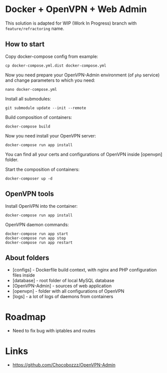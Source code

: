 # Docker + OpenVPN + Web Admin

This solution is adapted for WIP (Work In Progress) branch with
`feature/refractoring` name.

## How to start

Copy docker-compose config from example:

    cp docker-compose.yml.dist docker-compose.yml

Now you need prepare your OpenVPN-Admin environment (of `php` service)
and change parameters to which you need:

    nano docker-compose.yml

Install all submodules:

    git submodule update --init --remote

Build composition of containers:

    docker-compose build

Now you need install your OpenVPN server:

    docker-compose run app install

You can find all your certs and configurations of OpenVPN inside [openvpn] folder.

Start the composition of containers:

    docker-composer up -d

## OpenVPN tools

Install OpenVPN into the container:

    docker-compose run app install

OpenVPN daemon commands:

    docker-compose run app start
    docker-compose run app stop
    docker-compose run app restart

## About folders

* [configs] - Dockerfile build context, with nginx and PHP configuration files inside
* [database] - root folder of local MySQL database
* [OpenVPN-Admin] - sources of web application
* [openvpn] - folder with all configurations of OpenVPN
* [logs] - a lot of logs of daemons from containers

# Roadmap

* Need to fix bug with iptables and routes

# Links

* https://github.com/Chocobozzz/OpenVPN-Admin
